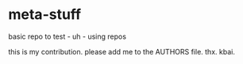 meta-stuff
==========

basic repo to test - uh - using repos

this is my contribution. please add me to the AUTHORS file. thx. kbai.
